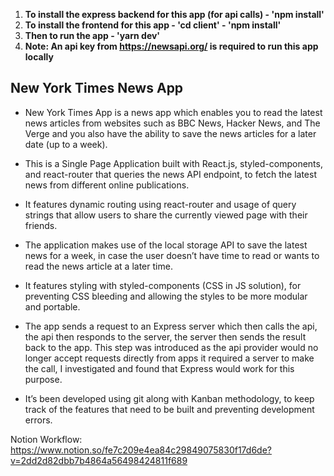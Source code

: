 1. **To install the express backend for this app (for api calls) - 'npm install'**
2. **To install the frontend for this app - 'cd client' - 'npm install'**
3. **Then to run the app - 'yarn dev'**
4. **Note: An api key from https://newsapi.org/ is required to run this app locally**

## New York Times News App

- New York Times App is a news app which enables you to read the latest news articles from websites such as BBC News, Hacker News, and The Verge and you also have the ability to save the news articles for a later date (up to a week).

- This is a Single Page Application built with React.js, styled-components, and react-router that queries the news API endpoint, to fetch the latest news from different online publications.

- It features dynamic routing using react-router and usage of query strings that allow users to share the currently viewed page with their friends.

- The application makes use of the local storage API to save the latest news for a week, in case the user doesn’t have time to read or wants to read the news article at a later time.

- It features styling with styled-components (CSS in JS solution), for preventing CSS bleeding and allowing the styles to be more modular and portable.

- The app sends a request to an Express server which then calls the api, the api then responds to the server, the server then sends the result back to the app. This step was introduced as the api provider would no longer accept requests directly from apps it required a server to make the call, I investigated and found that Express would work for this purpose.

- It’s been developed using git along with Kanban methodology, to keep track of the features that need to be built and preventing development errors.

Notion Workflow:
https://www.notion.so/fe7c209e4ea84c29849075830f17d6de?v=2dd2d82dbb7b4864a56498424811f689
